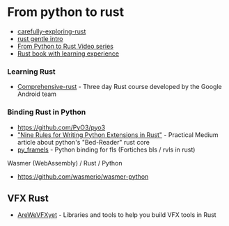 
# From python to rust

* [carefully-exploring-rust](https://karimjedda.com/carefully-exploring-rust)
* [rust gentle intro](https://stevedonovan.github.io/rust-gentle-intro)
* [From Python to Rust Video series](https://www.youtube.com/playlist?list=PLEIv4NBmh-GsWGE9mY3sF9c5lgh5Z_jLr)
* [Rust book with learning experience](https://rust-book.cs.brown.edu/experiment-intro.html)

### Learning Rust

* [Comprehensive-rust](https://google.github.io/comprehensive-rust) - Three day Rust course developed by the Google Android team

### Binding Rust in Python

* https://github.com/PyO3/pyo3
* ["Nine Rules for Writing Python Extensions in Rust"](https://towardsdatascience.com/nine-rules-for-writing-python-extensions-in-rust-d35ea3a4ec29) - Practical Medium article about python's "Bed-Reader" rust core
* [py_framels](https://github.com/forticheprod/py_framels) - Python binding for fls (Fortiches bls / rvls in rust)

Wasmer (WebAssembly) / Rust / Python

* https://github.com/wasmerio/wasmer-python

## VFX Rust

* [AreWeVFXyet](https://arewevfxyet.rs/) - Libraries and tools to help you build VFX tools in Rust
